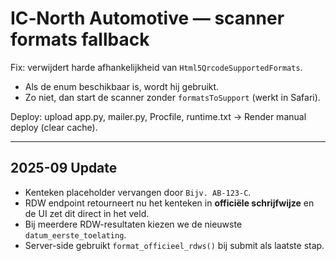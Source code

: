 # IC‑North Automotive — scanner formats fallback

Fix: verwijdert harde afhankelijkheid van `Html5QrcodeSupportedFormats`.
- Als de enum beschikbaar is, wordt hij gebruikt.
- Zo niet, dan start de scanner zonder `formatsToSupport` (werkt in Safari).

Deploy: upload app.py, mailer.py, Procfile, runtime.txt → Render manual deploy (clear cache).


---

## 2025-09 Update
- Kenteken placeholder vervangen door `Bijv. AB-123-C`.
- RDW endpoint retourneert nu het kenteken in **officiële schrijfwijze** en de UI zet dit direct in het veld.
- Bij meerdere RDW-resultaten kiezen we de nieuwste `datum_eerste_toelating`.
- Server-side gebruikt `format_officieel_rdws()` bij submit als laatste stap.
